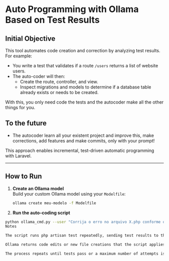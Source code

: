 # Auto Programming with Ollama Based on Test Results

## Initial Objective

This tool automates code creation and correction by analyzing test results. For example:

- You write a test that validates if a route `/users` returns a list of website users.
- The auto-coder will then:
  - Create the route, controller, and view.
  - Inspect migrations and models to determine if a database table already exists or needs to be created.
 
With this, you only need code the tests and the autocoder make all the other things for you.

## To the future

 - The autocoder learn all your existent project and improve this, make corrections, add features and make commits, only with your prompt! 

This approach enables incremental, test-driven automatic programming with Laravel.

---

## How to Run

1. **Create an Ollama model**  
   Build your custom Ollama model using your `Modelfile`:

   ```bash
   ollama create meu-modelo -f Modelfile

2. **Run the auto-coding script**
```bash
python ollama_cmd.py --user "Corrija o erro no arquivo X.php conforme os testes falharam."
Notes

The script runs php artisan test repeatedly, sending test results to the Ollama model.

Ollama returns code edits or new file creations that the script applies automatically.

The process repeats until tests pass or a maximum number of attempts is reached.
